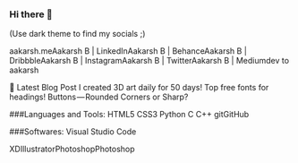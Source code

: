 ### Hi there 👋

(Use dark theme to find my socials ;)

aakarsh.meAakarsh B | LinkedInAakarsh B | BehanceAakarsh B | DribbbleAakarsh B | InstagramAakarsh B | TwitterAakarsh B | Mediumdev to aakarsh




📕 Latest Blog Post
I created 3D art daily for 50 days!
Top free fonts for headings!
Buttons — Rounded Corners or Sharp?

###Languages and Tools:
HTML5 CSS3 Python C C++ gitGitHub


###Softwares:
Visual Studio Code

XDIllustratorPhotoshopPhotoshop
